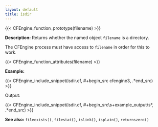 ```yaml
---
layout: default
title: isdir
---
```


{{< CFEngine_function_prototype(filename) >}}

**Description:** Returns whether the named object `filename` is a directory.

The CFEngine process must have access to `filename` in order for this to work.

{{< CFEngine_function_attributes(filename) >}}

**Example:**

{{< CFEngine_include_snippet(isdir.cf, #\+begin_src cfengine3, .*end_src) >}}

Output:

{{< CFEngine_include_snippet(isdir.cf, #\+begin_src\s+example_output\s*, .*end_src) >}}

**See also:** `fileexists()`, `filestat()`, `islink()`, `isplain()`, `returnszero()`
